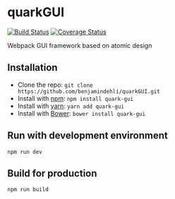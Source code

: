 # quarkGUI

[![Build Status](https://travis-ci.org/benjamindehli/quarkGUI.svg?branch=master)](https://travis-ci.org/benjamindehli/quarkGUI) [![Coverage Status](https://coveralls.io/repos/github/benjamindehli/quarkGUI/badge.svg?branch=master)](https://coveralls.io/github/benjamindehli/quarkGUI?branch=master)

Webpack GUI framework based on atomic design

## Installation

- Clone the repo: `git clone https://github.com/benjamindehli/quarkGUI.git`
- Install with [npm](https://www.npmjs.com): `npm install quark-gui`
- Install with [yarn](https://github.com/yarnpkg/yarn): `yarn add quark-gui`
- Install with [Bower](https://bower.io): `bower install quark-gui`


## Run with development environment

```
npm run dev
```

## Build for production
```
npm run build
```
